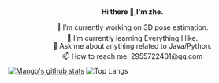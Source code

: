 <h4 align = "center" style="line-height: 1">Hi there 👋,I'm zhe.</h4>
<p align = "center" style="line-height: 1"> 🔭 I’m currently working on 3D pose estimation.</p>
<p align = "center" style="line-height: 0.1"> 🌱 I’m currently learning Everything I like.</p>
<p align = "center" style="line-height: 0.1"> 💬 Ask me about anything related to Java/Python.</p>
<p align = "center" style="line-height: 1"> 📫 How to reach me: 2955722401@qq.com</p>

[![Mango's github stats](https://github-readme-stats.vercel.app/api?username=xjtu-fgh&show_icons=true&theme=radical)](https://github.com/xjtu-fgh/github-readme-stats)
![Top Langs](https://github-readme-stats.vercel.app/api/top-langs/?username=xjtu-fgh&layout=compact&theme=tokyonight)
